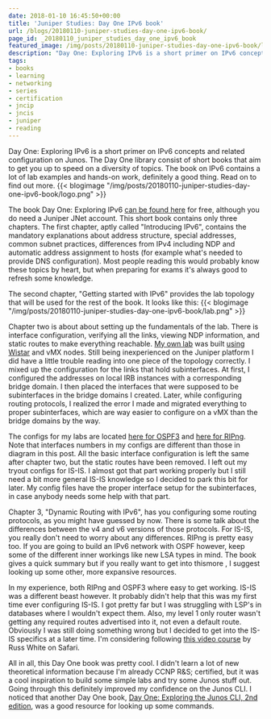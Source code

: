 ```yaml
---
date: 2018-01-10 16:45:50+00:00
title: 'Juniper Studies: Day One IPv6 book'
url: /blogs/20180110-juniper-studies-day-one-ipv6-book/
page_id: _20180110_juniper_studies_day_one_ipv6_book
featured_image: /img/posts/20180110-juniper-studies-day-one-ipv6-book/logo.png
description: "Day One: Exploring IPv6 is a short primer on IPv6 concepts and related configuration on Junos."
tags:
- books
- learning
- networking
- series
- certification
- jncip
- jncis
- juniper
- reading
---
```


Day One: Exploring IPv6 is a short primer on IPv6 concepts and related configuration on Junos. The Day One library consist of short books that aim to get you up to speed on a diversity of topics. The book on IPv6 contains a lot of lab examples and hands-on work, definitely a good thing. Read on to find out more.
{{< blogimage "/img/posts/20180110-juniper-studies-day-one-ipv6-book/logo.png" >}}
<!-- more -->
The book Day One: Exploring IPv6 [can be found here](https://forums.juniper.net/t5/Day-One-Books/Day-One-Book-Exploring-IPv6/ba-p/52402) for free, although you do need a Juniper JNet account. This short book contains only three chapters. The first chapter, aptly called "Introducing IPv6", contains the mandatory explanations about address structure, special addresses, common subnet practices, differences from IPv4 including NDP and automatic address assignment to hosts (for example what's needed to provide DNS configuration). Most people reading this would probably know these topics by heart, but when preparing for exams it's always good to refresh some knowledge.

The second chapter, "Getting started with IPv6" provides the lab topology that will be used for the rest of the book. It looks like this:
{{< blogimage "/img/posts/20180110-juniper-studies-day-one-ipv6-book/lab.png" >}}

Chapter two is about about setting up the fundamentals of the lab. There is interface configuration, verifying all the links, viewing NDP information, and static routes to make everything reachable. [My own lab](https://www.lab-time.it/2018/01/09/comparing-juniper-wistar-to-eve-ng/) was built [using Wistar](https://interestingtraffic.nl/2017/11/16/playing-around-with-wistar/) and vMX nodes.
Still being inexperienced on the Juniper platform I did have a little trouble reading into one piece of the topology correctly. I mixed up the configuration for the links that hold subinterfaces. At first, I configured the addresses on local IRB instances with a corresponding bridge domain. I then placed the interfaces that were supposed to be subinterfaces in the bridge domains I created. Later, while configuring routing protocols, I realized the error I made and migrated everything to proper subinterfaces, which are way easier to configure on a vMX than the bridge domains by the way.

The configs for my labs are located [here for OSPF3](https://github.com/jaap-de-vos/juniper-day-one-exploring-ipv6/tree/master/OSPF3) and [here for RIPng](https://github.com/jaap-de-vos/juniper-day-one-exploring-ipv6/tree/master/RIPng). Note that interfaces numbers in my configs are different than those in diagram in this post. All the basic interface configuration is left the same after chapter two, but the static routes have been removed. I left out my tryout configs for IS-IS. I almost got that part working properly but I still need a bit more general IS-IS knowledge so I decided to park this bit for later.
My config files have the proper interface setup for the subinterfaces, in case anybody needs some help with that part.

Chapter 3, "Dynamic Routing with IPv6", has you configuring some routing protocols, as you might have guessed by now. There is some talk about the differences between the v4 and v6 versions of those protocols. For IS-IS, you really don't need to worry about any differences. RIPng is pretty easy too. If you are going to build an IPv6 network with OSPF however, keep some of the different inner workings like new LSA types in mind. The book gives a quick summary but if you really want to get into thismore , I suggest looking up some other, more expansive resources.

In my experience, both RIPng and OSPF3 where easy to get working. IS-IS was a different beast however. It probably didn't help that this was my first time ever configuring IS-IS. I got pretty far but I was struggling with LSP's in databases where I wouldn't expect them. Also, my level 1 only router wasn't getting any required routes advertised into it, not even a default route. Obviously I was still doing something wrong but I decided to get into the IS-IS specifics at a later time. I'm considering following [this video course](https://www.safaribooksonline.com/library/view/intermediate-system-to/9780134465296/ ) by Russ White on Safari.

All in all, this Day One book was pretty cool. I didn't learn a lot of new theoretical information because I'm already CCNP R&S; certified, but it was a cool inspiration to build some simple labs and try some Junos stuff out. Going through this definitely improved my confidence on the Junos CLI. I noticed that another Day One book, [Day One: Exploring the Junos CLI, 2nd edition](https://forums.juniper.net/t5/Day-One-Books/Day-One-Book-Exploring-the-Junos-CLI-SECOND-EDITION/ba-p/49002), was a good resource for looking up some commands.
